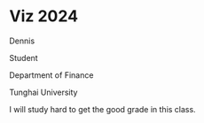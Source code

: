 # Viz 2024

Dennis

Student

Department of Finance

Tunghai University

I will study hard to get the good grade in this class.

